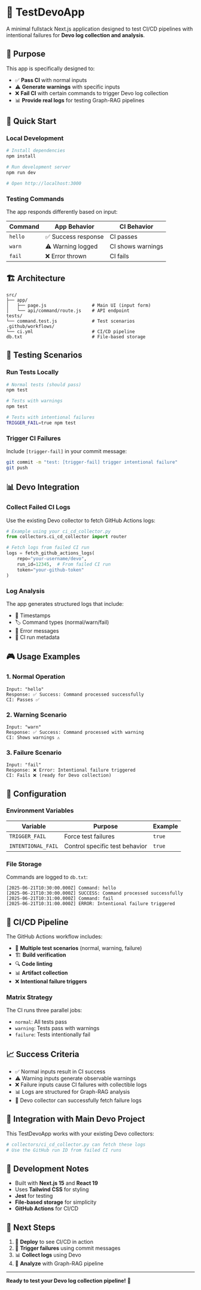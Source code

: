 # 🧪 TestDevoApp

A minimal fullstack Next.js application designed to test CI/CD pipelines with intentional failures for **Devo log collection and analysis**.

## 🎯 Purpose

This app is specifically designed to:
- ✅ **Pass CI** with normal inputs
- ⚠️ **Generate warnings** with specific inputs  
- ❌ **Fail CI** with certain commands to trigger Devo log collection
- 📊 **Provide real logs** for testing Graph-RAG pipelines

## 🚀 Quick Start

### Local Development

```bash
# Install dependencies
npm install

# Run development server
npm run dev

# Open http://localhost:3000
```

### Testing Commands

The app responds differently based on input:

| Command | App Behavior | CI Behavior |
|---------|-------------|-------------|
| `hello` | ✅ Success response | CI passes |
| `warn` | ⚠️ Warning logged | CI shows warnings |
| `fail` | ❌ Error thrown | CI fails |

## 🏗️ Architecture

```
src/
├── app/
│   ├── page.js                 # Main UI (input form)
│   └── api/command/route.js    # API endpoint
tests/
└── command.test.js             # Test scenarios
.github/workflows/
└── ci.yml                      # CI/CD pipeline
db.txt                          # File-based storage
```

## 🧪 Testing Scenarios

### Run Tests Locally
```bash
# Normal tests (should pass)
npm test

# Tests with warnings
npm test

# Tests with intentional failures
TRIGGER_FAIL=true npm test
```

### Trigger CI Failures

Include `[trigger-fail]` in your commit message:
```bash
git commit -m "test: [trigger-fail] trigger intentional failure"
git push
```

## 📊 Devo Integration

### Collect Failed CI Logs

Use the existing Devo collector to fetch GitHub Actions logs:

```python
# Example using your ci_cd_collector.py
from collectors.ci_cd_collector import router

# Fetch logs from failed CI run
logs = fetch_github_actions_logs(
    repo="your-username/devo",
    run_id=12345,  # From failed CI run
    token="your-github-token"
)
```

### Log Analysis

The app generates structured logs that include:
- 📅 Timestamps
- 🏷️ Command types (normal/warn/fail)
- 📝 Error messages
- 🔄 CI run metadata

## 🎮 Usage Examples

### 1. Normal Operation
```
Input: "hello"
Response: ✅ Success: Command processed successfully
CI: Passes ✅
```

### 2. Warning Scenario  
```
Input: "warn"
Response: ✅ Success: Command processed with warning
CI: Shows warnings ⚠️
```

### 3. Failure Scenario
```
Input: "fail"
Response: ❌ Error: Intentional failure triggered
CI: Fails ❌ (ready for Devo collection)
```

## 🔧 Configuration

### Environment Variables

| Variable | Purpose | Example |
|----------|---------|---------|
| `TRIGGER_FAIL` | Force test failures | `true` |
| `INTENTIONAL_FAIL` | Control specific test behavior | `true` |

### File Storage

Commands are logged to `db.txt`:
```
[2025-06-21T10:30:00.000Z] Command: hello
[2025-06-21T10:30:00.000Z] SUCCESS: Command processed successfully
[2025-06-21T10:31:00.000Z] Command: fail
[2025-06-21T10:31:00.000Z] ERROR: Intentional failure triggered
```

## 🤖 CI/CD Pipeline

The GitHub Actions workflow includes:

- 🧪 **Multiple test scenarios** (normal, warning, failure)
- 🏗️ **Build verification**
- 🔍 **Code linting**
- 📊 **Artifact collection**
- ❌ **Intentional failure triggers**

### Matrix Strategy

The CI runs three parallel jobs:
- `normal`: All tests pass
- `warning`: Tests pass with warnings
- `failure`: Tests intentionally fail

## 📈 Success Criteria

- ✅ Normal inputs result in CI success
- ⚠️ Warning inputs generate observable warnings
- ❌ Failure inputs cause CI failures with collectible logs
- 📊 Logs are structured for Graph-RAG analysis
- 🔄 Devo collector can successfully fetch failure logs

## 🔗 Integration with Main Devo Project

This TestDevoApp works with your existing Devo collectors:

```python
# collectors/ci_cd_collector.py can fetch these logs
# Use the GitHub run ID from failed CI runs
```

## 📝 Development Notes

- Built with **Next.js 15** and **React 19**
- Uses **Tailwind CSS** for styling
- **Jest** for testing
- **File-based storage** for simplicity
- **GitHub Actions** for CI/CD

## 🎯 Next Steps

1. 🚀 **Deploy** to see CI/CD in action
2. 🧪 **Trigger failures** using commit messages
3. 📊 **Collect logs** using Devo
4. 🤖 **Analyze** with Graph-RAG pipeline

---

**Ready to test your Devo log collection pipeline!** 🚀
